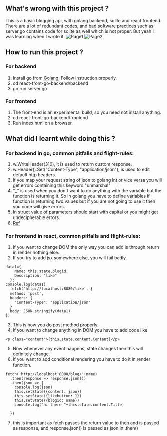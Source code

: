 ## What's wrong with this project ?
This is a basic blogging api, with golang backend, sqlite and react frontend. There are a lot of redundant codes, and bad software practices such as server.go contains code for sqlite as well which is not proper. But yeah I was learning when I wrote it.
![Page1](https://i.imgur.com/cDjJMJA.png)
![Page2](https://i.imgur.com/pH1pv4f.png)
## How to run this project ?
### For backend
1. Install go from [Golang](https://golang.org/doc/install?download=go1.11.linux-amd64.tar.gz), Follow instruction properly.
2. cd react-front-go-backend/backend
3. go run server.go
### For frontend
1. The front-end is an experimental build, so you need not install anything.
2. cd react-front-go-backend/frontend
3. Run index.html on a browser.
## What did I learnt while doing this ?
### For backend in go, common pitfalls and flight-rules:
1. w.WriteHeader(310), it is used to return custom response.
2. w.Header().Set("Content-Type", "application/json"), is used to edit default http headers.
3. if you map your request string of json to golang int or vice versa you will get errors containing this keyword "unmarshal"
4. "_" is used when you don't want to do anything with the variable but the function is returning it. So in golang you have to define variables if function is returning two values but if you are not going to use it then you code will give errors.
5. In struct value of parameters should start with capital or you might get undecipherable errors.
6. [Ref](https://github.com/campoy/go-web-workshop)
### For frontend in react, common pitfalls and flight-rules:
1. If you want to change DOM the only way you can add is through return in render nothing else.
2. If you try to add jsx somewhere else, you will fail badly.
```
data1={
    Name: this.state.blogid,
    Description: "like"
  };
console.log(data1)
  fetch('http://localhost:8080/like', {
  method: 'post',
  headers: {
    "Content-Type": "application/json"
  }
  body: JSON.stringify(data1)
})

```
3. This is how you do post method properly.
4. If you want to change anything in DOM you have to add code like 

```
<p class="content">{this.state.content.Content}</p>
```
5. Now whenever any event happens, state changes then this will definitely change.
6. If you want to add conditional rendering you have to do it in render function.

```
fetch('http://localhost:8080/blog/'+name)
  .then(response => response.json())
  .then(json => {
    console.log(json)
    this.setState({content: json})
    this.setState({likebutton: 1})
    this.setState({blogid: name})
    console.log("hi there "+this.state.content.Title)

  })
```
7. this is important as fetch passes the return value to then and is passed as response, and response.json() is passed as json in 
.then()

